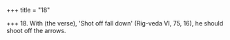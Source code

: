 +++
title = "18"

+++
18. With (the verse), 'Shot off fall down' (Rig-veda VI, 75, 16), he should shoot off the arrows.
